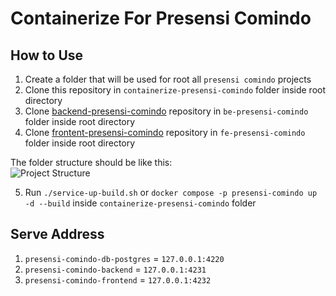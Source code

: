 # Containerize For Presensi Comindo

## How to Use
1. Create a folder that will be used for root all `presensi comindo` projects
1. Clone this repository in `containerize-presensi-comindo` folder inside root directory
2. Clone [backend-presensi-comindo](https://github.com/ExeCiety/be-presensi-comindo) repository in `be-presensi-comindo` folder inside root directory
3. Clone [frontent-presensi-comindo](https://github.com/ExeCiety/fe-presensi-comindo) repository in `fe-presensi-comindo` folder inside root directory

The folder structure should be like this: <br />
![Project Structure](https://i.imgur.com/Itdm1Z4.png)

5. Run `./service-up-build.sh` or `docker compose -p presensi-comindo up -d --build` inside `containerize-presensi-comindo` folder

## Serve Address
1. `presensi-comindo-db-postgres` = `127.0.0.1:4220`
2. `presensi-comindo-backend` = `127.0.0.1:4231`
3. `presensi-comindo-frontend` = `127.0.0.1:4232`